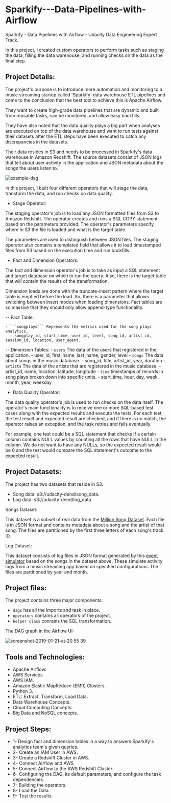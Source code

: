 # Sparkify---Data-Pipelines-with-Airflow
Sparkify - Data Pipelines with Airflow - Udacity Data Engineering Expert Track.

In this project, I created custom operators to perform tasks such as staging the data, filling the data warehouse, and running checks on the data as the final step.

## Project Details:

The project's purpose is to introduce more automation and monitoring to a music streaming startup called 'Sparkify' data warehouse ETL pipelines and come to the conclusion that the best tool to achieve this is Apache Airflow.

They want to create high-grade data pipelines that are dynamic and built from reusable tasks, can be monitored, and allow easy backfills. 

They have also noted that the data quality plays a big part when analyses are executed on top of the data warehouse and want to run tests against their datasets after the ETL steps have been executed to catch any discrepancies in the datasets.

Their data resides in S3 and needs to be processed in Sparkify's data warehouse in Amazon Redshift.
The source datasets consist of JSON logs that tell about user activity in the application and JSON metadata about the songs the users listen to.

![example-dag](https://user-images.githubusercontent.com/46838441/212951621-75b3871e-ecf2-4794-a314-0754da98cfe9.png)


In this project, I built four different operators that will stage the data, transform the data, and run checks on data quality.

- Stage Operator:

The staging operator's job is to load any JSON formatted files from S3 to Amazon Redshift.
The operator creates and runs a SQL COPY statement based on the parameters provided.
The operator's parameters specify where in S3 the file is loaded and what is the target table.

The parameters are used to distinguish between JSON files. 
The staging operator also contains a templated field that allows it to load timestamped files from S3 based on the execution time and run backfills.

- Fact and Dimension Operators:

The fact and dimension operator's job is to take as input a SQL statement and target database on which to run the query. 
Also, there is the target table that will contain the results of the transformation.

Dimension loads are done with the truncate-insert pattern where the target table is emptied before the load. 
So, there is a parameter that allows switching between insert modes when loading dimensions.
Fact tables are so massive that they should only allow append-type functionality.

  -- Fact Table:

    - ```songplays``` Represents the metrics used for the song plays analytics.
      - songplay_id, start_time, user_id, level, song_id, artist_id, session_id, location, user_agent.

  -- Dimension Tables:
    - ```users``` The data of the users that registered in the application.
      - user_id, first_name, last_name, gender, level
    - ```songs``` The data about songs in the music database.
      - song_id, title, artist_id, year, duration
    - ```artists``` The data of the artists that are registered in the music database.
      - artist_id, name, location, latitude, longitude
    - ```time``` timestamps of records in song plays broken down into specific units.
      - start_time, hour, day, week, month, year, weekday
    

- Data Quality Operator:

The data quality operator's job is used to run checks on the data itself.
The operator's main functionality is to receive one or more SQL-based test cases along with the expected results and execute the tests.
For each test, the test result and expected result are checked, and if there is no match, the operator raises an exception, and the task retries and fails eventually.

For example, one test could be a SQL statement that checks if a certain column contains NULL values by counting all the rows that have NULL in the column. 
We do not want to have any NULLs, so the expected result would be 0 and the test would compare the SQL statement's outcome to the expected result.


## Project Datasets:

The project has two datasets that reside in S3.

- Song data: s3://udacity-dend/song_data.
- Log data: s3://udacity-dend/log_data


Songs Dataset:

  This dataset is a subset of real data from the [Million Song Dataset](http://millionsongdataset.com/). Each file is in JSON format and contains metadata about a song and the artist of that song. The files are partitioned by the first three letters of each song's track ID.

Log Dataset:

  This dataset consists of log files in JSON format generated by this [event simulator](https://github.com/Interana/eventsim) based on the songs in the dataset above. These simulate activity logs from a music streaming app based on specified configurations. The files are partitioned by year and month.


## Project files:

The project contains three major components:

- ```dags``` has all the imports and task in place.
- ```operators``` contains all operators of the project.
- ```helper class``` conrains the SQL transformation.

The DAG graph in the Airflow UI:

![screenshot-2019-01-21-at-20 55 39](https://user-images.githubusercontent.com/46838441/212952277-8fda4bc6-8b75-4188-9491-884c5849369e.png)


## Tools and Technologies:

- Apache Airflow.
- AWS Services.
- AWS IAM.
- Amazon Elastic MapReduce (EMR) Clusters.
- Python 3.
- ETL: Extract, Transform, Load Data.
- Data Warehouse Concepts.
- Cloud Computing Concepts.
- Big Data and NoSQL concepts.


## Project Steps:

- 1- Design fact and dimension tables in a way to answers Sparkify's analytics team's given queries.
- 2- Create an IAM User in AWS.
- 3- Create a Redshift Cluster in AWS.
- 4- Connect Airflow and AWS
- 5- Connect Airflow to the AWS Redshift Cluster.
- 6- Configuring the DAG, its default parameters, and configure the task dependencies.
- 7- Building the operators.
- 8- Load the Data.
- 9- Test the results.
